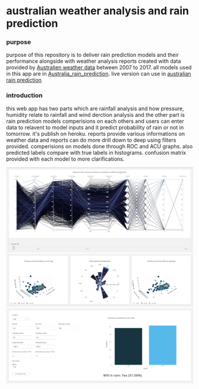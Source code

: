 # australian weather analysis and rain prediction

### purpose
purpose of this repository is to deliver rain prediction models and their performance alongside with weather analysis reports created with data provided by [Australien weather data](https://www.kaggle.com/jsphyg/weather-dataset-rattle-package) between 2007 to 2017. all models used in this app are in [Australia_rain_prediction](https://github.com/ashen007/Australia_rain_prediction). live version can use in [australian rain prediction](https://australian-rain-prediction.herokuapp.com/)

### introduction
this web app has two parts which are rainfall analysis and how pressure, humidity relate to rainfall and wind derction analysis and the other part is rain prediction models comperisions on each others and users can enter data to relavent to model inputs and it predict probability of rain or not in tomorrow. it's publish on heroku. reports provide various informations on weather data and reports can do more drill down to deep using filters provided. comperisions on models done through ROC and ACU graphs. also predicted labels compare with true labels in histograms. confusion matrix provided with each model to more clarifications.

![demo](https://github.com/ashen007/australian-weather-prediction-model/blob/master/demo/Screenshot%202021-07-07%20163840.jpg)
![demo](https://github.com/ashen007/australian-weather-prediction-model/blob/master/demo/Screenshot%202021-07-07%20164130.jpg)
![demo](https://github.com/ashen007/australian-weather-prediction-model/blob/master/demo/Screenshot%202021-07-07%20163959.jpg)
